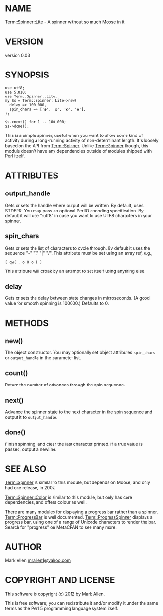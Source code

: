 # NAME

Term::Spinner::Lite - A spinner without so much Moose in it

# VERSION

version 0.03

# SYNOPSIS

    use utf8;
    use 5.010;
    use Term::Spinner::Lite;
    my $s = Term::Spinner::Lite->new(
      delay => 100_000,
      spin_chars => ['◑', '◒', '◐', '◓'],
    );

    $s->next() for 1 .. 100_000;
    $s->done();

This is a simple spinner, useful when you want to show some kind of activity 
during a long-running activity of non-determinant length.  It's loosely based
on the API from [Term::Spinner](https://metacpan.org/pod/Term::Spinner).  Unlike [Term::Spinner](https://metacpan.org/pod/Term::Spinner) though, this module
doesn't have any dependencies outside of modules shipped with Perl itself.

# ATTRIBUTES

## output\_handle

Gets or sets the handle where output will be written. By default, uses STDERR.
You may pass an optional PerlIO encoding specification. By default it will use
":utf8" in case you want to use UTF8 characters in your spinner.

## spin\_chars

Gets or sets the list of characters to cycle through. By default it uses the 
sequence "-" "\\" "|" "/".  This attribute must be set using an array ref, e.g.,

    [ qw( . o O o ) ]

This attribute will croak by an attempt to set itself using anything else.

## delay

Gets or sets the delay between state changes in microseconds. (A good value 
for smooth spinning is 100000.) Defaults to 0.

# METHODS

## new()

The object constructor.  You may optionally set object attributes `spin_chars` or
`output_handle` in the parameter list.

## count()

Return the number of advances through the spin sequence.

## next()

Advance the spinner state to the next character in the spin sequence and output 
it to `output_handle`. 

## done()

Finish spinning, and clear the last character printed. If a true value is passed,
output a newline.

# SEE ALSO

[Term::Spinner](https://metacpan.org/pod/Term::Spinner) is similar to this module, but depends on Moose,
and only had one release, in 2007.

[Term::Spinner::Color](https://metacpan.org/pod/Term::Spinner::Color) is similar to this module,
but only has core dependencies, and offers colour as well.

There are many modules for displaying a progress bar rather than a spinner.
[Term::ProgressBar](https://metacpan.org/pod/Term::ProgressBar) is well documented.
[Term::ProgressSpinner](https://metacpan.org/pod/Term::ProgressSpinner) displays a progress bar, using one of a range
of Unicode characters to render the bar.
Search for "progress" on MetaCPAN to see many more.

# AUTHOR

Mark Allen <mrallen1@yahoo.com>

# COPYRIGHT AND LICENSE

This software is copyright (c) 2012 by Mark Allen.

This is free software; you can redistribute it and/or modify it under
the same terms as the Perl 5 programming language system itself.
